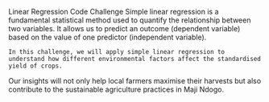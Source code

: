 Linear Regression Code Challenge
    Simple linear regression is a fundamental statistical method used to quantify the relationship between two variables. It allows us to predict an outcome (dependent variable) based on the value of one predictor (independent variable).
    
    In this challenge, we will apply simple linear regression to understand how different environmental factors affect the standardised yield of crops.

Our insights will not only help local farmers maximise their harvests but also contribute to the sustainable agriculture practices in Maji Ndogo.
